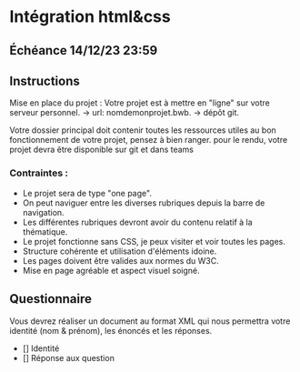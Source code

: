 # Intégration html&css
## Échéance 14/12/23 23:59


## Instructions
Mise en place du projet : Votre projet est à mettre en "ligne" sur votre serveur personnel.
-> url: nomdemonprojet.bwb.
-> dépôt git.

Votre dossier principal doit contenir toutes les ressources utiles au bon fonctionnement de votre projet, pensez à bien ranger.
pour le rendu, votre projet devra être disponible sur git et dans teams

### Contraintes :
- Le projet sera de type "one page".
- On peut naviguer entre les diverses rubriques depuis la barre de navigation.
- Les différentes rubriques devront avoir du contenu relatif à la thématique.
- Le projet fonctionne sans CSS, je peux visiter et voir toutes les pages.
- Structure cohérente et utilisation d'éléments idoine.
- Les pages doivent être valides aux normes du W3C.
- Mise en page agréable et aspect visuel soigné.

## Questionnaire
Vous devrez réaliser un document au format XML qui nous permettra votre identité (nom & prénom), les énoncés et les réponses.
- [] Identité 
- [] Réponse aux question 

